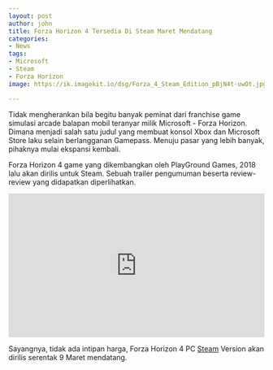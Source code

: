 ```yaml
---
layout: post
author: john
title: Forza Horizon 4 Tersedia Di Steam Maret Mendatang
categories:
- News
tags:
- Microsoft
- Steam
- Forza Horizon
image: https://ik.imagekit.io/dsg/Forza_4_Steam_Edition_pBjN4t-uwOt.jpg

---
```

Tidak mengherankan bila begitu banyak peminat dari franchise game simulasi arcade balapan mobil teranyar milik Microsoft - Forza Horizon. Dimana menjadi salah satu judul yang membuat konsol Xbox dan Microsoft Store laku selain berlangganan Gamepass. Menuju pasar yang lebih banyak, pihaknya mulai ekspansi kembali.

Forza Horizon 4 game yang dikembangkan oleh PlayGround Games, 2018 lalu akan dirilis untuk Steam. Sebuah trailer pengumuman beserta review-review yang didapatkan diperlihatkan.

<style>.embed-container { position: relative; padding-bottom: 56.25%; height: 0; overflow: hidden; max-width: 100%; } .embed-container iframe, .embed-container object, .embed-container embed { position: absolute; top: 0; left: 0; width: 100%; height: 100%; }</style><div class='embed-container'><iframe src='https://www.youtube.com/embed//emk_07-wNEU' frameborder='0' allowfullscreen></iframe></div>

Sayangnya, tidak ada intipan harga, Forza Horizon 4 PC [Steam](https://store.steampowered.com/app/1293830/Forza_Horizon_4/) Version akan dirilis serentak 9 Maret mendatang.